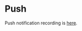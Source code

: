 # Push
Push notification recording is [here](https://github.com/hamthelegend/push/raw/master/new_recording.mp4).
